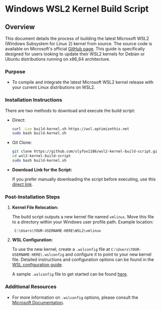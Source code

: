 # Windows WSL2 Kernel Build Script

## Overview

This document details the process of building the latest Microsoft WSL2 (Windows Subsystem for Linux 2) kernel from source. The source code is available on Microsoft's official [GitHub page](https://github.com/microsoft/WSL2-Linux-Kernel/). This guide is specifically designed for users looking to update their WSL2 kernels for Debian or Ubuntu distributions running on x86_64 architecture.

### Purpose

- To compile and integrate the latest Microsoft WSL2 kernel release with your current Linux distributions on WSL2.

### Installation Instructions

There are two methods to download and execute the build script:

- Direct:
  ```sh
  curl -Lso build-kernel.sh https://wsl.optimizethis.net
  sudo bash build-kernel.sh
  ```

- Git Clone:
  ```sh
  git clone https://github.com/slyfox1186/wsl2-kernel-build-script.git
  cd wsl2-kernel-build-script
  sudo bash build-kernel.sh
  ```

- **Download Link for the Script:**

  If you prefer manually downloading the script before executing, use this [direct link](https://wsl.optimizethis.net).

### Post-Installation Steps

1. **Kernel File Relocation:**

   The build script outputs a new kernel file named `vmlinux`. Move this file to a directory within your Windows user profile path. Example location:
   
   ```batch
    C:\Users\YOUR-USERNAME-HERE\WSL2\vmlinux
   ```

2. **WSL Configuration:**

   To use the new kernel, create a `.wslconfig` file at `C:\Users\YOUR-USERNAME-HERE\.wslconfig` and configure it to point to your new kernel file. Detailed instructions and configuration options can be found in the [WSL configuration guide](https://learn.microsoft.com/en-us/windows/wsl/wsl-config).

   A sample `.wslconfig` file to get started can be found [here](https://github.com/slyfox1186/windows-wsl2-kernel-build-script/blob/main/.wslconfig).

### Additional Resources

- For more information on `.wslconfig` options, please consult the [Microsoft Documentation](https://learn.microsoft.com/en-us/windows/wsl/wsl-config).
